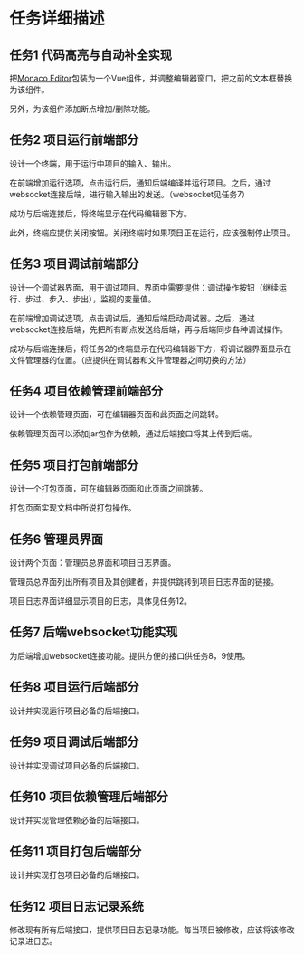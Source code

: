 # 任务详细描述

## 任务1 代码高亮与自动补全实现

把[Monaco Editor](https://github.com/microsoft/monaco-editor)包装为一个Vue组件，并调整编辑器窗口，把之前的文本框替换为该组件。

另外，为该组件添加断点增加/删除功能。

## 任务2 项目运行前端部分

设计一个终端，用于运行中项目的输入、输出。

在前端增加运行选项，点击运行后，通知后端编译并运行项目。之后，通过websocket连接后端，进行输入输出的发送。（websocket见任务7）

成功与后端连接后，将终端显示在代码编辑器下方。

此外，终端应提供关闭按钮。关闭终端时如果项目正在运行，应该强制停止项目。

## 任务3 项目调试前端部分

设计一个调试器界面，用于调试项目。界面中需要提供：调试操作按钮（继续运行、步过、步入、步出），监视的变量值。

在前端增加调试选项，点击调试后，通知后端启动调试器。之后，通过websocket连接后端，先把所有断点发送给后端，再与后端同步各种调试操作。

成功与后端连接后，将任务2的终端显示在代码编辑器下方，将调试器界面显示在文件管理器的位置。（应提供在调试器和文件管理器之间切换的方法）

## 任务4 项目依赖管理前端部分

设计一个依赖管理页面，可在编辑器页面和此页面之间跳转。

依赖管理页面可以添加jar包作为依赖，通过后端接口将其上传到后端。

## 任务5 项目打包前端部分

设计一个打包页面，可在编辑器页面和此页面之间跳转。

打包页面实现文档中所说打包操作。

## 任务6 管理员界面

设计两个页面：管理员总界面和项目日志界面。

管理员总界面列出所有项目及其创建者，并提供跳转到项目日志界面的链接。

项目日志界面详细显示项目的日志，具体见任务12。

## 任务7 后端websocket功能实现

为后端增加websocket连接功能。提供方便的接口供任务8，9使用。

## 任务8 项目运行后端部分

设计并实现运行项目必备的后端接口。

## 任务9 项目调试后端部分

设计并实现调试项目必备的后端接口。

## 任务10 项目依赖管理后端部分

设计并实现管理依赖必备的后端接口。

## 任务11 项目打包后端部分

设计并实现打包项目必备的后端接口。

## 任务12 项目日志记录系统

修改现有所有后端接口，提供项目日志记录功能。每当项目被修改，应该将该修改记录进日志。